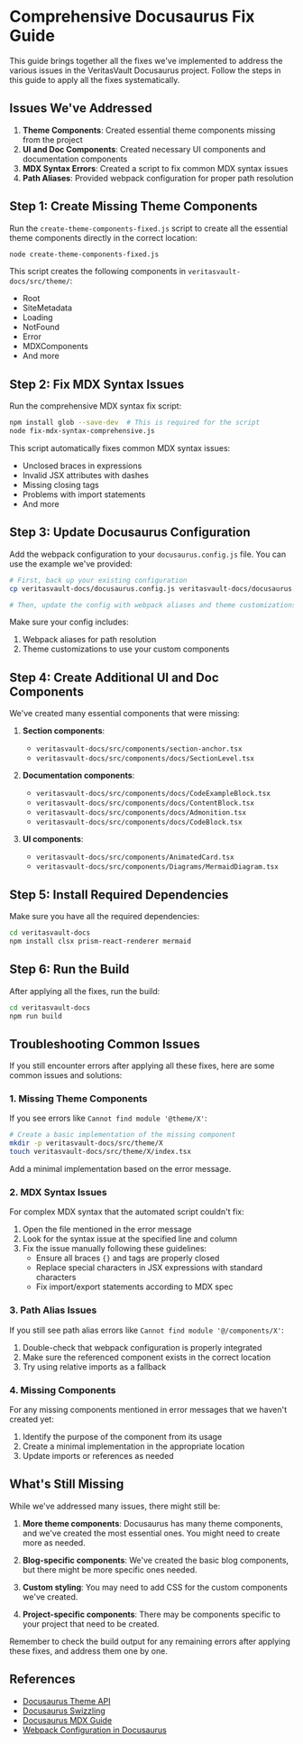 # Comprehensive Docusaurus Fix Guide

This guide brings together all the fixes we've implemented to address the various issues in the VeritasVault Docusaurus project. Follow the steps in this guide to apply all the fixes systematically.

## Issues We've Addressed

1. **Theme Components**: Created essential theme components missing from the project
2. **UI and Doc Components**: Created necessary UI components and documentation components
3. **MDX Syntax Errors**: Created a script to fix common MDX syntax issues
4. **Path Aliases**: Provided webpack configuration for proper path resolution

## Step 1: Create Missing Theme Components

Run the `create-theme-components-fixed.js` script to create all the essential theme components directly in the correct location:

```bash
node create-theme-components-fixed.js
```

This script creates the following components in `veritasvault-docs/src/theme/`:
- Root
- SiteMetadata
- Loading
- NotFound
- Error
- MDXComponents
- And more

## Step 2: Fix MDX Syntax Issues

Run the comprehensive MDX syntax fix script:

```bash
npm install glob --save-dev  # This is required for the script
node fix-mdx-syntax-comprehensive.js
```

This script automatically fixes common MDX syntax issues:
- Unclosed braces in expressions
- Invalid JSX attributes with dashes
- Missing closing tags
- Problems with import statements
- And more

## Step 3: Update Docusaurus Configuration

Add the webpack configuration to your `docusaurus.config.js` file. You can use the example we've provided:

```bash
# First, back up your existing configuration
cp veritasvault-docs/docusaurus.config.js veritasvault-docs/docusaurus.config.js.bak

# Then, update the config with webpack aliases and theme customizations
```

Make sure your config includes:
1. Webpack aliases for path resolution
2. Theme customizations to use your custom components

## Step 4: Create Additional UI and Doc Components

We've created many essential components that were missing:

1. **Section components**:
   - `veritasvault-docs/src/components/section-anchor.tsx`
   - `veritasvault-docs/src/components/docs/SectionLevel.tsx`

2. **Documentation components**:
   - `veritasvault-docs/src/components/docs/CodeExampleBlock.tsx`
   - `veritasvault-docs/src/components/docs/ContentBlock.tsx`
   - `veritasvault-docs/src/components/docs/Admonition.tsx`
   - `veritasvault-docs/src/components/docs/CodeBlock.tsx`

3. **UI components**:
   - `veritasvault-docs/src/components/AnimatedCard.tsx`
   - `veritasvault-docs/src/components/Diagrams/MermaidDiagram.tsx`

## Step 5: Install Required Dependencies

Make sure you have all the required dependencies:

```bash
cd veritasvault-docs
npm install clsx prism-react-renderer mermaid
```

## Step 6: Run the Build

After applying all the fixes, run the build:

```bash
cd veritasvault-docs
npm run build
```

## Troubleshooting Common Issues

If you still encounter errors after applying all these fixes, here are some common issues and solutions:

### 1. Missing Theme Components

If you see errors like `Cannot find module '@theme/X'`:

```bash
# Create a basic implementation of the missing component
mkdir -p veritasvault-docs/src/theme/X
touch veritasvault-docs/src/theme/X/index.tsx
```

Add a minimal implementation based on the error message.

### 2. MDX Syntax Issues

For complex MDX syntax that the automated script couldn't fix:

1. Open the file mentioned in the error message
2. Look for the syntax issue at the specified line and column
3. Fix the issue manually following these guidelines:
   - Ensure all braces `{}` and tags are properly closed
   - Replace special characters in JSX expressions with standard characters
   - Fix import/export statements according to MDX spec

### 3. Path Alias Issues

If you still see path alias errors like `Cannot find module '@/components/X'`:

1. Double-check that webpack configuration is properly integrated
2. Make sure the referenced component exists in the correct location
3. Try using relative imports as a fallback

### 4. Missing Components

For any missing components mentioned in error messages that we haven't created yet:

1. Identify the purpose of the component from its usage
2. Create a minimal implementation in the appropriate location
3. Update imports or references as needed

## What's Still Missing

While we've addressed many issues, there might still be:

1. **More theme components**: Docusaurus has many theme components, and we've created the most essential ones. You might need to create more as needed.

2. **Blog-specific components**: We've created the basic blog components, but there might be more specific ones needed.

3. **Custom styling**: You may need to add CSS for the custom components we've created.

4. **Project-specific components**: There may be components specific to your project that need to be created.

Remember to check the build output for any remaining errors after applying these fixes, and address them one by one.

## References

- [Docusaurus Theme API](https://docusaurus.io/docs/api/themes)
- [Docusaurus Swizzling](https://docusaurus.io/docs/swizzling)
- [Docusaurus MDX Guide](https://docusaurus.io/docs/markdown-features/react)
- [Webpack Configuration in Docusaurus](https://docusaurus.io/docs/api/plugin-methods/lifecycle-apis#configurewebpack)